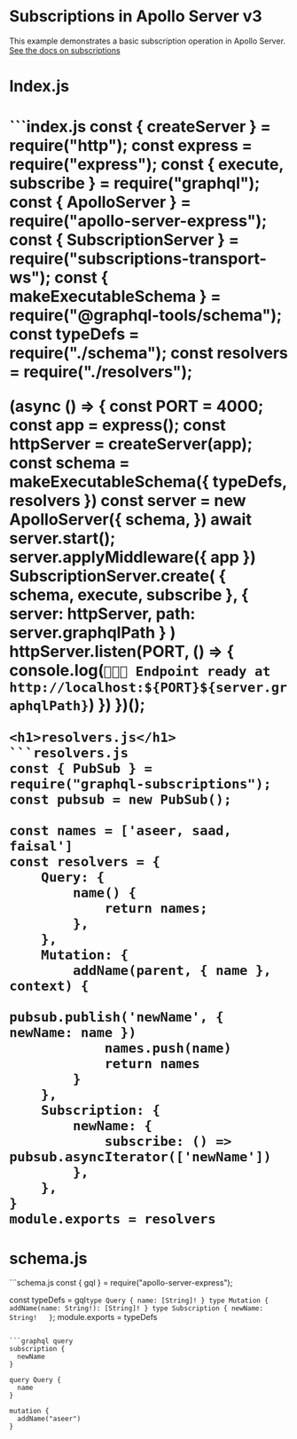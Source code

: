 # Subscriptions in Apollo Server v3

This example demonstrates a basic subscription operation in Apollo Server. [See the docs on subscriptions](https://www.apollographql.com/docs/apollo-server/data/subscriptions/)

<h1>Index.js<h1/>
```index.js
const { createServer } = require("http");
const express = require("express");
const { execute, subscribe } = require("graphql");
const { ApolloServer } = require("apollo-server-express");
const { SubscriptionServer } = require("subscriptions-transport-ws");
const { makeExecutableSchema } = require("@graphql-tools/schema");
const typeDefs = require("./schema");
const resolvers = require("./resolvers");

(async () => {
  const PORT = 4000;
  const app = express();
  const httpServer = createServer(app);
  const schema = makeExecutableSchema({ typeDefs, resolvers })
  const server = new ApolloServer({
    schema,
  })
  await server.start();
  server.applyMiddleware({ app })
  SubscriptionServer.create(
    { schema, execute, subscribe },
    { server: httpServer, path: server.graphqlPath }
  )
  httpServer.listen(PORT, () => {
    console.log(`🤘🧑‍💻 Endpoint ready at http://localhost:${PORT}${server.graphqlPath}`)
  })
})();

```
<h1>resolvers.js</h1>
```resolvers.js
const { PubSub } = require("graphql-subscriptions");
const pubsub = new PubSub();

const names = ['aseer, saad, faisal']
const resolvers = {
    Query: {
        name() {
            return names;
        },
    },
    Mutation: {
        addName(parent, { name }, context) {
            pubsub.publish('newName', { newName: name })
            names.push(name)
            return names
        }
    },
    Subscription: {
        newName: {
            subscribe: () => pubsub.asyncIterator(['newName'])
        },
    },
}
module.exports = resolvers
```
<h1>schema.js</h1>
```schema.js
const { gql } = require("apollo-server-express");

const typeDefs = gql`
type Query {
  name: [String]!
}
type Mutation {
  addName(name: String!): [String]!
}
type Subscription {
  newName: String!  
}
`;
module.exports = typeDefs
```

```graphql query
subscription {
  newName
}

query Query {
  name
}

mutation {
  addName("aseer")
}
```

